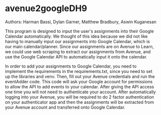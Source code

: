 # avenue2googleDH9
Authors: Harman Bassi, Dylan Garner, Matthew Bradbury, Aswin Kuganesan

This program is designed to input the user's assignments into their Google Calendar automatically. We thought of this idea because we did not like having to manually input our assignments into Google Calendar, which is our main calendar/planner. Since our assignments are on Avenue to Learn, we could use web scraping to extract our assignments from Avenue, and use the Google Calendar API to automatically input it onto the calendar.

In order to add your assignments to Google Calendar, you need to implement the requirements in the requirements.txt, since you need to set up the libraries and venv. Then, fill out your Avenue credentials and run the eventAdder code. This code will ask your Google account for permissions to allow the API to add events to your calendar. After giving the API access one time you will not need to authenticate your account. After automatically logging into your Avenue, you will be required to do 2 factor authentication on your authenticator app and then the assignments will be extracted from your Avenue account and transferred onto Google Calendar.

